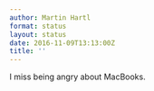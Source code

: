 ```yaml
---
author: Martin Hartl
format: status
layout: status
date: 2016-11-09T13:13:00Z
title: ''
---
```

I miss being angry about MacBooks.